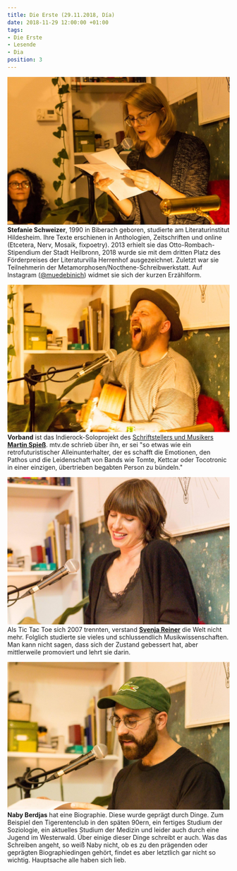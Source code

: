 ```yaml
---
title: Die Erste (29.11.2018, Día)
date: 2018-11-29 12:00:00 +01:00
tags:
- Die Erste
- Lesende
- Dia
position: 3
---
```


![44136684_328855031001598_6870200029932421120_o.jpg](/uploads/44136684_328855031001598_6870200029932421120_o.jpg)**Stefanie Schweizer**, 1990 in Biberach geboren, studierte am Literaturinstitut Hildesheim. Ihre Texte erschienen in Anthologien, Zeitschriften und online (Etcetera, Nerv, Mosaik, fixpoetry). 2013 erhielt sie das Otto-Rombach-Stipendium der Stadt Heilbronn, 2018 wurde sie mit dem dritten Platz des Förderpreises der Literaturvilla Herrenhof ausgezeichnet. Zuletzt war sie Teilnehmerin der Metamorphosen/Nocthene-Schreibwerkstatt. Auf Instagram ([@muedebinich](https://www.instagram.com/muedebinich/)) widmet sie sich der kurzen Erzählform.

![44098146_328855297668238_3800396443156480000_o.jpg](/uploads/44098146_328855297668238_3800396443156480000_o.jpg)**Vorband** ist das Indierock-Soloprojekt des [Schriftstellers und Musikers ](http://www.martinspiess.com/)**[Martin Spieß](http://www.martinspiess.com/)**. mtv.de schrieb über ihn, er sei "so etwas wie ein retrofuturistischer Alleinunterhalter, der es schafft die Emotionen, den Pathos und die Leidenschaft von Bands wie Tomte, Kettcar oder Tocotronic in einer einzigen, übertrieben begabten Person zu bündeln."

![44255311_328855124334922_7196553579480481792_o.jpg](/uploads/44255311_328855124334922_7196553579480481792_o.jpg)Als Tic Tac Toe sich 2007 trennten, verstand **[Svenja Reiner](http://svenjareiner.de/)** die Welt nicht mehr. Folglich studierte sie vieles und schlussendlich Musikwissenschaften. Man kann nicht sagen, dass sich der Zustand gebessert hat, aber mittlerweile promoviert und lehrt sie darin.

![44131158_328855314334903_6320201683536183296_o.jpg](/uploads/44131158_328855314334903_6320201683536183296_o.jpg)**Naby Berdjas** hat eine Biographie. Diese wurde geprägt durch Dinge. Zum Beispiel den Tigerentenclub in den späten 90ern, ein fertiges Studium der Soziologie, ein aktuelles Studium der Medizin und leider auch durch eine Jugend im Westerwald. Über einige dieser Dinge schreibt er auch. Was das Schreiben angeht, so weiß Naby nicht, ob es zu den prägenden oder geprägten Biographiedingen gehört, findet es aber letztlich gar nicht so wichtig. Hauptsache alle haben sich lieb.

